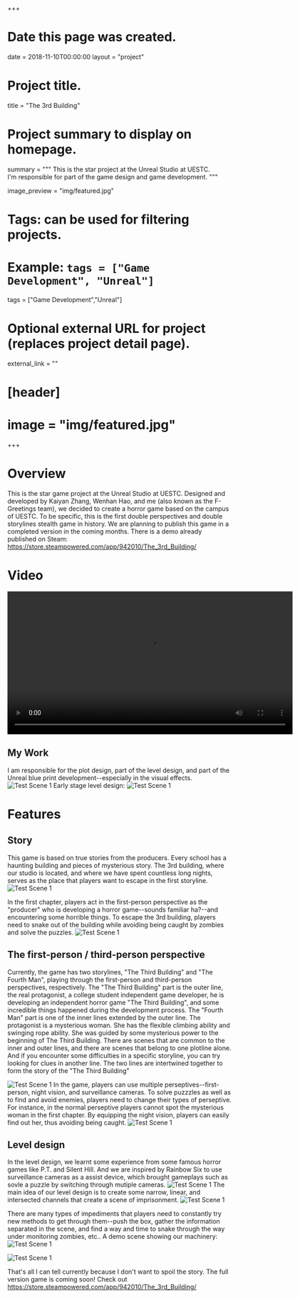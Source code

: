 +++
# Date this page was created.
date = 2018-11-10T00:00:00
layout = "project"

# Project title.
title = "The 3rd Building"

# Project summary to display on homepage.
summary = """
 This is the star project at the Unreal Studio at UESTC.<br>
 I'm responsible for part of the game design and game development.
 """
 
image_preview = "img/featured.jpg"

# Tags: can be used for filtering projects.
# Example: `tags = ["Game Development", "Unreal"]`
tags = ["Game Development","Unreal"]

# Optional external URL for project (replaces project detail page).
external_link = ""

# [header]
# image = "img/featured.jpg"

+++

# Overview
This is the star game project at the Unreal Studio at UESTC. Designed and developed by Kaiyan Zhang, Wenhan Hao, and me (also known as the F-Greetings team), we decided to create a horror game based on the campus of UESTC. To be specific, this is the first double perspectives and double storylines stealth game in history. We are planning to publish this game in a completed version in the coming months. There is a demo already published on Steam: https://store.steampowered.com/app/942010/The_3rd_Building/

# Video
<video src="./Demo1.mp4" controls="controls" width="640" height="320" autoplay="autoplay">
Your browser does not support the video tag.
</video>

## My Work
I am responsible for the plot design, part of the level design, and part of the Unreal blue print development--especially in the visual effects.
![Test Scene 1](img/image10.png)
Early stage level design:
![Test Scene 1](img/image4.png)

# Features
## Story
This game is based on true stories from the producers. Every school has a haunting building and pieces of mysterious story. The 3rd building, where our studio is located, and where we have spent countless long nights, serves as the place that players want to escape in the first storyline.
![Test Scene 1](img/image1.jpg)

In the first chapter, players act in the first-person perspective as the "producer" who is developing a horror game--sounds familiar ha?--and encountering some horrible things. To escape the 3rd building, players need to snake out of the building while avoiding being caught by zombies and solve the puzzles.
![Test Scene 1](img/image2.jpg)

## The first-person / third-person perspective

Currently, the game has two storylines, "The Third Building" and "The Fourth Man", playing through the first-person and third-person perspectives, respectively. The "The Third Building" part is the outer line, the real protagonist, a college student independent game developer, he is developing an independent horror game "The Third Building", and some incredible things happened during the development process. The "Fourth Man" part is one of the inner lines extended by the outer line. The protagonist is a mysterious woman. She has the flexible climbing ability and swinging rope ability. She was guided by some mysterious power to the beginning of The Third Building. There are scenes that are common to the inner and outer lines, and there are scenes that belong to one plotline alone. And if you encounter some difficulties in a specific storyline, you can try looking for clues in another line. The two lines are intertwined together to form the story of the "The Third Building"

![Test Scene 1](img/image3.jpg)
In the game, players can use multiple perseptives--first-person, night vision, and surveillance cameras. To solve puzzzles as well as to find and avoid enemies, players need to change their types of perseptive.
For instance, in the normal perseptive players cannot spot the mysterious woman in the first chapter. By equipping the night vision, players can easily find out her, thus avoiding being caught.
![Test Scene 1](img/image2.jpg)

## Level design

In the level design, we learnt some experience from some famous horror games like P.T. and Silent Hill. And we are inspired by Rainbow Six to use surveillance cameras as a assist device, which brought gameplays such as sovle a puzzle by switching through mutiple cameras.
![Test Scene 1](img/image8.png)
The main idea of our level design is to create some narrow, linear, and intersected channels that create a scene of imprisonment.
![Test Scene 1](img/image11.png)

There are many types of impediments that players need to constantly try new methods to get through them--push the box, gather the information separated in the scene, and find a way and time to snake through the way under monitoring zombies, etc..
A demo scene showing our machinery:
![Test Scene 1](img/image6.png)

![Test Scene 1](img/image7.png)

That's all I can tell currently because I don't want to spoil the story. The full version game is coming soon! Check out https://store.steampowered.com/app/942010/The_3rd_Building/


